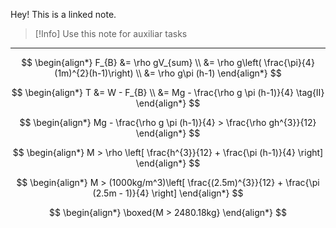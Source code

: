 Hey! This is a linked note.

>[!Info]
>Use this note for auxiliar tasks

---



$$
\begin{align*}
	F_{B} &= \rho gV_{sum} \\
	&= \rho g\left( \frac{\pi}{4}(1m)^{2}(h-1)\right) \\
	&= \rho g\pi (h-1)
\end{align*}
$$

$$
\begin{align*}
	T &= W - F_{B} \\
	&= Mg - \frac{\rho g \pi (h-1)}{4} \tag{II}
\end{align*}
$$

$$
\begin{align*}
	Mg - \frac{\rho g \pi (h-1)}{4} > \frac{\rho gh^{3}}{12}
\end{align*}
$$

$$
\begin{align*}
	M > \rho \left[ \frac{h^{3}}{12} + \frac{\pi (h-1)}{4} \right]
\end{align*}
$$

$$
\begin{align*}
	M > (1000kg/m^3)\left[ \frac{(2.5m)^{3}}{12} + \frac{\pi (2.5m - 1)}{4} \right]
\end{align*}
$$

$$
\begin{align*}
	\boxed{M > 2480.18kg}
\end{align*}
$$

